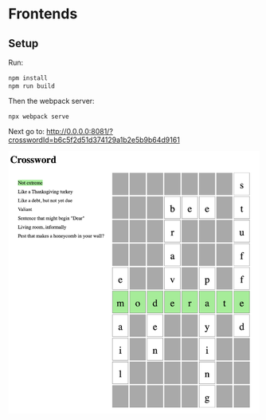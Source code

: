 # Frontends

## Setup
Run:

```shell
npm install
npm run build
```

Then the webpack server:
```shell
npx webpack serve
```

Next go to: http://0.0.0.0:8081/?crosswordId=b6c5f2d51d374129a1b2e5b9b64d9161

![crossword_ui.png](../media/crossword_ui.png)
